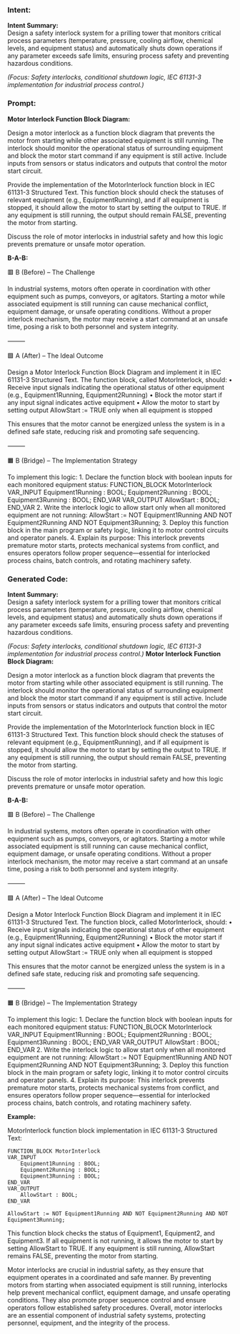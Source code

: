 ### Intent:
**Intent Summary:**  
Design a safety interlock system for a prilling tower that monitors critical process parameters (temperature, pressure, cooling airflow, chemical levels, and equipment status) and automatically shuts down operations if any parameter exceeds safe limits, ensuring process safety and preventing hazardous conditions.  

*(Focus: Safety interlocks, conditional shutdown logic, IEC 61131-3 implementation for industrial process control.)*

### Prompt:
**Motor Interlock Function Block Diagram:**

Design a motor interlock as a function block diagram that prevents the motor from starting while other associated equipment is still running. The interlock should monitor the operational status of surrounding equipment and block the motor start command if any equipment is still active. Include inputs from sensors or status indicators and outputs that control the motor start circuit.

Provide the implementation of the MotorInterlock function block in IEC 61131-3 Structured Text. This function block should check the statuses of relevant equipment (e.g., EquipmentRunning), and if all equipment is stopped, it should allow the motor to start by setting the output to TRUE. If any equipment is still running, the output should remain FALSE, preventing the motor from starting.

Discuss the role of motor interlocks in industrial safety and how this logic prevents premature or unsafe motor operation.

**B-A-B:**

🟥 B (Before) – The Challenge

In industrial systems, motors often operate in coordination with other equipment such as pumps, conveyors, or agitators. Starting a motor while associated equipment is still running can cause mechanical conflict, equipment damage, or unsafe operating conditions. Without a proper interlock mechanism, the motor may receive a start command at an unsafe time, posing a risk to both personnel and system integrity.

⸻

🟩 A (After) – The Ideal Outcome

Design a Motor Interlock Function Block Diagram and implement it in IEC 61131-3 Structured Text. The function block, called MotorInterlock, should:
	•	Receive input signals indicating the operational status of other equipment (e.g., Equipment1Running, Equipment2Running)
	•	Block the motor start if any input signal indicates active equipment
	•	Allow the motor to start by setting output AllowStart := TRUE only when all equipment is stopped

This ensures that the motor cannot be energized unless the system is in a defined safe state, reducing risk and promoting safe sequencing.

⸻

🟧 B (Bridge) – The Implementation Strategy

To implement this logic:
	1.	Declare the function block with boolean inputs for each monitored equipment status:
 FUNCTION_BLOCK MotorInterlock
VAR_INPUT
    Equipment1Running : BOOL;
    Equipment2Running : BOOL;
    Equipment3Running : BOOL;
END_VAR
VAR_OUTPUT
    AllowStart : BOOL;
END_VAR
	2.	Write the interlock logic to allow start only when all monitored equipment are not running:
 AllowStart := NOT Equipment1Running AND NOT Equipment2Running AND NOT Equipment3Running;
 	3.	Deploy this function block in the main program or safety logic, linking it to motor control circuits and operator panels.
	4.	Explain its purpose: This interlock prevents premature motor starts, protects mechanical systems from conflict, and ensures operators follow proper sequence—essential for interlocked process chains, batch controls, and rotating machinery safety.

### Generated Code:
**Intent Summary:**  
Design a safety interlock system for a prilling tower that monitors critical process parameters (temperature, pressure, cooling airflow, chemical levels, and equipment status) and automatically shuts down operations if any parameter exceeds safe limits, ensuring process safety and preventing hazardous conditions.  

*(Focus: Safety interlocks, conditional shutdown logic, IEC 61131-3 implementation for industrial process control.)*
**Motor Interlock Function Block Diagram:**

Design a motor interlock as a function block diagram that prevents the motor from starting while other associated equipment is still running. The interlock should monitor the operational status of surrounding equipment and block the motor start command if any equipment is still active. Include inputs from sensors or status indicators and outputs that control the motor start circuit.

Provide the implementation of the MotorInterlock function block in IEC 61131-3 Structured Text. This function block should check the statuses of relevant equipment (e.g., EquipmentRunning), and if all equipment is stopped, it should allow the motor to start by setting the output to TRUE. If any equipment is still running, the output should remain FALSE, preventing the motor from starting.

Discuss the role of motor interlocks in industrial safety and how this logic prevents premature or unsafe motor operation.

**B-A-B:**

🟥 B (Before) – The Challenge

In industrial systems, motors often operate in coordination with other equipment such as pumps, conveyors, or agitators. Starting a motor while associated equipment is still running can cause mechanical conflict, equipment damage, or unsafe operating conditions. Without a proper interlock mechanism, the motor may receive a start command at an unsafe time, posing a risk to both personnel and system integrity.

⸻

🟩 A (After) – The Ideal Outcome

Design a Motor Interlock Function Block Diagram and implement it in IEC 61131-3 Structured Text. The function block, called MotorInterlock, should:
	•	Receive input signals indicating the operational status of other equipment (e.g., Equipment1Running, Equipment2Running)
	•	Block the motor start if any input signal indicates active equipment
	•	Allow the motor to start by setting output AllowStart := TRUE only when all equipment is stopped

This ensures that the motor cannot be energized unless the system is in a defined safe state, reducing risk and promoting safe sequencing.

⸻

🟧 B (Bridge) – The Implementation Strategy

To implement this logic:
	1.	Declare the function block with boolean inputs for each monitored equipment status:
 FUNCTION_BLOCK MotorInterlock
VAR_INPUT
    Equipment1Running : BOOL;
    Equipment2Running : BOOL;
    Equipment3Running : BOOL;
END_VAR
VAR_OUTPUT
    AllowStart : BOOL;
END_VAR
	2.	Write the interlock logic to allow start only when all monitored equipment are not running:
 AllowStart := NOT Equipment1Running AND NOT Equipment2Running AND NOT Equipment3Running;
 	3.	Deploy this function block in the main program or safety logic, linking it to motor control circuits and operator panels.
	4.	Explain its purpose: This interlock prevents premature motor starts, protects mechanical systems from conflict, and ensures operators follow proper sequence—essential for interlocked process chains, batch controls, and rotating machinery safety. 

**Example:**

MotorInterlock function block implementation in IEC 61131-3 Structured Text:

```ST
FUNCTION_BLOCK MotorInterlock
VAR_INPUT
    Equipment1Running : BOOL;
    Equipment2Running : BOOL;
    Equipment3Running : BOOL;
END_VAR
VAR_OUTPUT
    AllowStart : BOOL;
END_VAR

AllowStart := NOT Equipment1Running AND NOT Equipment2Running AND NOT Equipment3Running;
```

This function block checks the status of Equipment1, Equipment2, and Equipment3. If all equipment is not running, it allows the motor to start by setting AllowStart to TRUE. If any equipment is still running, AllowStart remains FALSE, preventing the motor from starting.

Motor interlocks are crucial in industrial safety, as they ensure that equipment operates in a coordinated and safe manner. By preventing motors from starting when associated equipment is still running, interlocks help prevent mechanical conflict, equipment damage, and unsafe operating conditions. They also promote proper sequence control and ensure operators follow established safety procedures. Overall, motor interlocks are an essential component of industrial safety systems, protecting personnel, equipment, and the integrity of the process.
